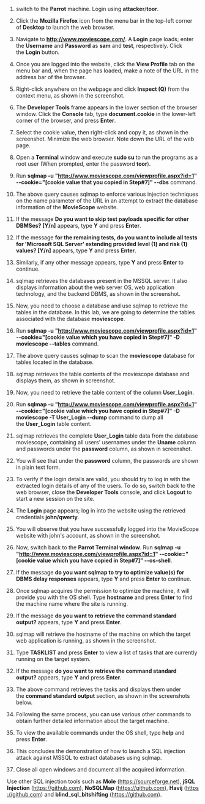 

1.  switch to the **Parrot** machine. Login using **attacker**/**toor**.
    
2. Click the **Mozilla Firefox** icon from the menu bar in the top-left corner of **Desktop** to launch the web browser.
    
3. Navigate to **http://www.moviescope.com/**. A **Login** page loads; enter the **Username** and **Password** as **sam** and **test**, respectively. Click the **Login** button.
    
4. Once you are logged into the website, click the **View Profile** tab on the menu bar and, when the page has loaded, make a note of the URL in the address bar of the browser.
    
5. Right-click anywhere on the webpage and click **Inspect (Q)** from the context menu, as shown in the screenshot.
    
6. The **Developer Tools** frame appears in the lower section of the browser window. Click the **Console** tab, type **document.cookie** in the lower-left corner of the browser, and press **Enter**.
    
7. Select the cookie value, then right-click and copy it, as shown in the screenshot. Minimize the web browser. Note down the URL of the web page.
    
8. Open a **Terminal** window and execute **sudo su** to run the programs as a root user (When prompted, enter the password **toor**).
    
9. Run **sqlmap -u "http://www.moviescope.com/viewprofile.aspx?id=1" --cookie="[cookie value that you copied in Step#7]" --dbs** command.
    
10. The above query causes sqlmap to enforce various injection techniques on the name parameter of the URL in an attempt to extract the database information of the **MovieScope** website.
    
11. If the message **Do you want to skip test payloads specific for other DBMSes? [Y/n]** appears, type **Y** and press **Enter**.
    
12. If the message **for the remaining tests, do you want to include all tests for 'Microsoft SQL Server' extending provided level (1) and risk (1) values? [Y/n]** appears, type **Y** and press **Enter**.
    
13. Similarly, if any other message appears, type **Y** and press **Enter** to continue.
    
14. sqlmap retrieves the databases present in the MSSQL server. It also displays information about the web server OS, web application technology, and the backend DBMS, as shown in the screenshot.
    
15. Now, you need to choose a database and use sqlmap to retrieve the tables in the database. In this lab, we are going to determine the tables associated with the database **moviescope**.
    
16. Run **sqlmap -u "http://www.moviescope.com/viewprofile.aspx?id=1" --cookie="[cookie value which you have copied in Step#7]" -D moviescope --tables** command.
    
17. The above query causes sqlmap to scan the **moviescope** database for tables located in the database.
    
18. sqlmap retrieves the table contents of the moviescope database and displays them, as shown in screenshot.
    
19. Now, you need to retrieve the table content of the column **User_Login**.
    
20. Run **sqlmap -u "http://www.moviescope.com/viewprofile.aspx?id=1" --cookie="[cookie value which you have copied in Step#7]" -D moviescope -T User_Login --dump** command to dump all the **User_Login** table content.
    
21. sqlmap retrieves the complete **User_Login** table data from the database moviescope, containing all users' usernames under the **Uname** column and passwords under the **password** column, as shown in screenshot.
    
22. You will see that under the **password** column, the passwords are shown in plain text form.
    
23. To verify if the login details are valid, you should try to log in with the extracted login details of any of the users. To do so, switch back to the web browser, close the **Developer Tools** console, and click **Logout** to start a new session on the site.
    
24. The **Login** page appears; log in into the website using the retrieved credentials **john/qwerty**.
    
25. You will observe that you have successfully logged into the MovieScope website with john's account, as shown in the screenshot.
    
26. Now, switch back to the **Parrot Terminal window**. Run **sqlmap -u "http://www.moviescope.com/viewprofile.aspx?id=1" --cookie="[cookie value which you have copied in Step#7]" --os-shell**.
    
27. If the message **do you want sqlmap to try to optimize value(s) for DBMS delay responses** appears, type **Y** and press **Enter** to continue.
    
28. Once sqlmap acquires the permission to optimize the machine, it will provide you with the OS shell. Type **hostname** and press **Enter** to find the machine name where the site is running.
    
29. If the message **do you want to retrieve the command standard output?** appears, type **Y** and press **Enter**.
    
30. sqlmap will retrieve the hostname of the machine on which the target web application is running, as shown in the screenshot.
    
31. Type **TASKLIST** and press **Enter** to view a list of tasks that are currently running on the target system.
    
32. If the message **do you want to retrieve the command standard output?** appears, type **Y** and press **Enter**.
    
33. The above command retrieves the tasks and displays them under the **command standard output** section, as shown in the screenshots below.
    
34. Following the same process, you can use various other commands to obtain further detailed information about the target machine.
    
35. To view the available commands under the OS shell, type **help** and press **Enter**.
    
36. This concludes the demonstration of how to launch a SQL injection attack against MSSQL to extract databases using sqlmap.
    
37. Close all open windows and document all the acquired information.
    
Use other SQL injection tools such as **Mole** (https://sourceforge.net), **jSQL Injection** (https://github.com), **NoSQLMap** (https://github.com), **Havij** (https://github.com) and **blind_sql_bitshifting** (https://github.com).